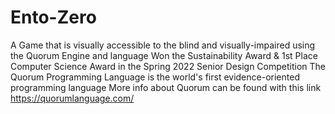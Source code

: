 # Ento-Zero
A Game that is visually accessible to the blind and visually-impaired using the Quorum Engine and language
Won the Sustainability Award & 1st Place Computer Science Award in the Spring 2022 Senior Design Competition
The Quorum Programming Language is the world's first evidence-oriented programming language
More info about Quorum can be found with this link https://quorumlanguage.com/

